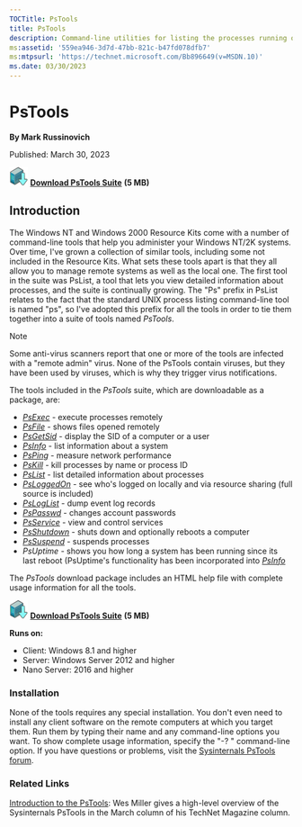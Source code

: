 ```yaml
--- 
TOCTitle: PsTools
title: PsTools
description: Command-line utilities for listing the processes running on local or remote computers, running processes, rebooting computers, and more.
ms:assetid: '559ea946-3d7d-47bb-821c-b47fd078dfb7'
ms:mtpsurl: 'https://technet.microsoft.com/Bb896649(v=MSDN.10)'
ms.date: 03/30/2023
---
```


# PsTools

**By Mark Russinovich**

Published: March 30, 2023

[![Download](media/shared/Download_sm.png)](https://download.sysinternals.com/files/PSTools.zip) [**Download PsTools Suite**](https://download.sysinternals.com/files/PSTools.zip) **(5 MB)**

## Introduction

The Windows NT and Windows 2000 Resource Kits come with a number of
command-line tools that help you administer your Windows NT/2K systems.
Over time, I've grown a collection of similar tools, including some not
included in the Resource Kits. What sets these tools apart is that they
all allow you to manage remote systems as well as the local one. The
first tool in the suite was PsList, a tool that lets you view detailed
information about processes, and the suite is continually growing. The
"Ps" prefix in PsList relates to the fact that the standard UNIX process
listing command-line tool is named "ps", so I've adopted this prefix for
all the tools in order to tie them together into a suite of tools named
*PsTools*.

> [!NOTE]
> Some anti-virus scanners report that one or more of the tools are infected with a "remote admin" virus. None of the PsTools contain viruses, but they have been used by viruses, which is why they trigger virus notifications.

The tools included in the *PsTools* suite, which are downloadable as a
package, are:

- [*PsExec*](psexec.md) -
    execute processes remotely
- [*PsFile*](psfile.md) -
    shows files opened remotely
- [*PsGetSid*](psgetsid.md) -
    display the SID of a computer or a user
- [*PsInfo*](psinfo.md) -
    list information about a system
- [*PsPing*](psping.md) -
    measure network performance
- [*PsKill*](pskill.md) -
    kill processes by name or process ID
- [*PsList*](pslist.md) -
    list detailed information about processes
- [*PsLoggedOn*](psloggedon.md) -
    see who's logged on locally and via resource sharing (full source is
    included)
- [*PsLogList*](psloglist.md) -
    dump event log records
- [*PsPasswd*](pspasswd.md) -
    changes account passwords
- [*PsService*](psservice.md) -
    view and control services
- [*PsShutdown*](psshutdown.md) -
    shuts down and optionally reboots a computer
- [*PsSuspend*](pssuspend.md) -
    suspends processes
- *PsUptime* - shows you how long a system has been running since its
    last reboot (PsUptime's functionality has been incorporated into
    [*PsInfo*](psinfo.md)

The *PsTools* download package includes an HTML help file with complete
usage information for all the tools.

[![Download](media/shared/Download_sm.png)](https://download.sysinternals.com/files/PSTools.zip) [**Download PsTools Suite**](https://download.sysinternals.com/files/PSTools.zip) **(5 MB)**

**Runs on:**

- Client: Windows 8.1 and higher
- Server: Windows Server 2012 and higher
- Nano Server: 2016 and higher

### Installation

None of the tools requires any special installation. You don't even need to install any client software on the remote computers at which you target them. Run them by typing their name and any command-line options you want. To show complete usage information, specify the "-? " command-line option.
If you have questions or problems,  visit the [Sysinternals PsTools forum](/answers/topics/windows-sysinternals-pstools.html).

### Related Links

[Introduction to the PsTools](https://technet.microsoft.com/library/2007.03.desktopfiles.aspx): Wes Miller gives a high-level overview of the Sysinternals PsTools in the March column of his TechNet Magazine column.
